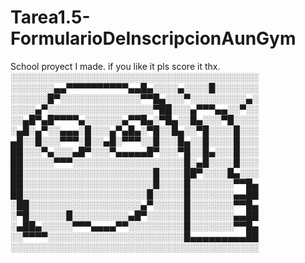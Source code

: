 # Tarea1.5-FormularioDeInscripcionAunGym
 School proyect I made. if you like it pls score it thx.
░░░░░░░░░░░░░░░░░░░░░░░░░░░░░░░░░░░░░░░░
░░░░░░░▄▄▀▀▀▀▀▀▀▀▀▀▄▄█▄░░░░▄░░░░█░░░░░░░
░░░░░░█▀░░░░░░░░░░░░░▀▀█▄░░░▀░░░░░░░░░▄░
░░░░▄▀░░░░░░░░░░░░░░░░░▀██░░░▄▀▀▀▄▄░░▀░░
░░▄█▀▄█▀▀▀▀▄░░░░░░▄▀▀█▄░▀█▄░░█▄░░░▀█░░░░
░▄█░▄▀░░▄▄▄░█░░░▄▀▄█▄░▀█░░█▄░░▀█░░░░█░░░
▄█░░█░░░▀▀▀░█░░▄█░▀▀▀░░█░░░█▄░░█░░░░█░░░
██░░░▀▄░░░▄█▀░░░▀▄▄▄▄▄█▀░░░▀█░░█▄░░░█░░░
██░░░░░▀▀▀░░░░░░░░░░░░░░░░░░█░▄█░░░░█░░░
██░░░░░░░░░░░░░░░░░░░░░█░░░░██▀░░░░█▄░░░
██░░░░░░░░░░░░░░░░░░░░░█░░░░█░░░░░░░▀▀█▄
██░░░░░░░░░░░░░░░░░░░░█░░░░░█░░░░░░░▄▄██
░██░░░░░░░░░░░░░░░░░░▄▀░░░░░█░░░░░░░▀▀█▄
░▀█░░░░░░█░░░░░░░░░▄█▀░░░░░░█░░░░░░░▄▄██
░▄██▄░░░░░▀▀▀▄▄▄▄▀▀░░░░░░░░░█░░░░░░░▀▀█▄
░░▀▀▀▀░░░░░░░░░░░░░░░░░░░░░░█▄▄▄▄▄▄▄▄▄██
░░░░░░░░░░░░░░░░░░░░░░░░░░░░░░░░░░░░░░░░
